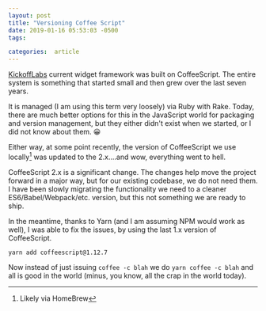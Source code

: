 ```yaml
---
layout: post
title: "Versioning Coffee Script"
date: 2019-01-16 05:53:03 -0500
tags:

categories:  article
---
```


[KickoffLabs](https://kickofflabs.com) current widget framework was built on CoffeeScript. The entire system is something that started small and then grew over the last seven years.

It is managed (I am using this term very loosely) via Ruby with Rake. Today, there are much better options for this in the JavaScript world for packaging and version management, but they either didn't exist when we started, or I did not know about them. 😀

Either way, at some point recently, the version of CoffeeScript we use locally[^1] was updated to the 2.x....and wow, everything went to hell.

CoffeeScript 2.x is a significant change. The changes help move the project forward in a major way, but for our existing codebase, we do not need them. I have been slowly migrating the functionality we need to a cleaner ES6/Babel/Webpack/etc. version, but this not something we are ready to ship.

In the meantime, thanks to Yarn (and I am assuming NPM would work as well), I was able to fix the issues, by using the last 1.x version of CoffeeScript.

```
yarn add coffeescript@1.12.7
```

Now instead of just issuing `coffee -c blah` we do `yarn coffee -c blah` and all is good in the world (minus, you know, all the crap in the world today).

[^1]: Likely via HomeBrew
